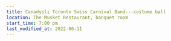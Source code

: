 ```yaml
---
title: Canadysli Toronto Swiss Carnival Band---costume ball
location: The Musket Restaurant, banquet room
start_time: 7:00 pm
last_modified_at: 2022-06-11
---
```

